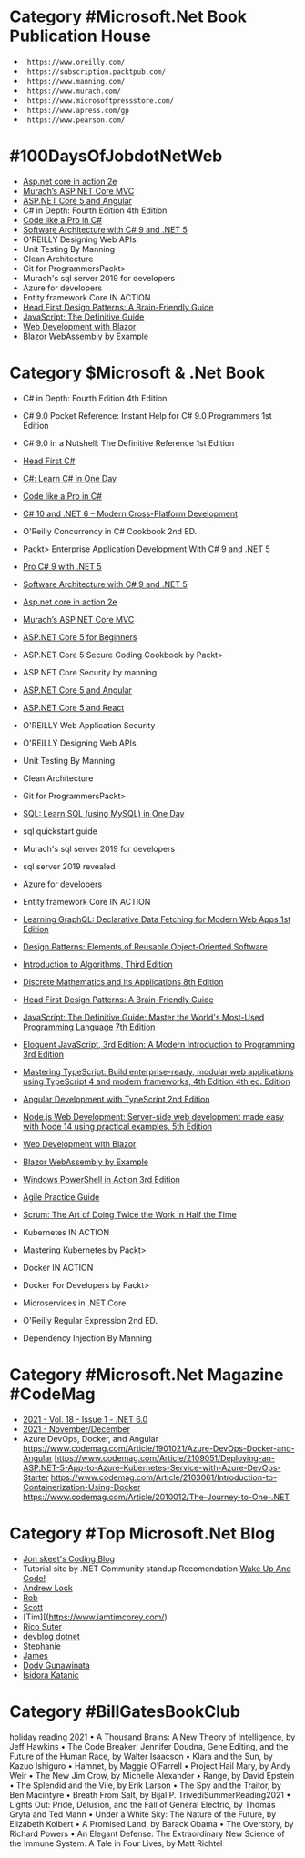  # Category #Microsoft.Net Book Publication House
- ` https://www.oreilly.com/`
- ` https://subscription.packtpub.com/`
- ` https://www.manning.com/`
- ` https://www.murach.com/`
- ` https://www.microsoftpressstore.com/`
- ` https://www.apress.com/gp`
- ` https://www.pearson.com/`


 # #100DaysOfJobdotNetWeb
* [Asp.net core in action 2e](https://www.manning.com/books/asp-net-core-in-action-second-edition)
* [Murach’s ASP.NET Core MVC](https://bit.ly/3jPZeFL)
* [ASP.NET Core 5 and Angular](https://amzn.to/3mupSp2)
* C# in Depth: Fourth Edition 4th Edition
* [Code like a Pro in C#](https://bit.ly/30Xezxs)
* [Software Architecture with C# 9 and .NET 5](https://amzn.to/3pWcSLn)
* O'REILLY Designing Web APIs
* Unit Testing By Manning
* Clean Architecture
* Git for ProgrammersPackt>
* Murach's sql server 2019 for developers
* Azure for developers
* Entity framework Core IN ACTION
* [Head First Design Patterns: A Brain-Friendly Guide](https://amzn.to/3Epj3v6)
* [JavaScript: The Definitive Guide](https://amzn.to/3mqNIlG)
* [Web Development with Blazor](https://amzn.to/3CKmT0M)
* [Blazor WebAssembly by Example](https://amzn.to/3r8haQ9)

 # Category $Microsoft & .Net Book

* C# in Depth: Fourth Edition 4th Edition
* C# 9.0 Pocket Reference: Instant Help for C# 9.0 Programmers 1st Edition
* C# 9.0 in a Nutshell: The Definitive Reference 1st Edition
* [Head First C#](https://amzn.to/3br9n6U)
* [C#: Learn C# in One Day](https://amzn.to/30ZPuCc)
* [Code like a Pro in C#](https://bit.ly/30Xezxs)
* [C# 10 and .NET 6 – Modern Cross-Platform Development](https://amzn.to/2ZyTzwv)
* O'Reilly Concurrency in C# Cookbook 2nd ED.
* Packt> Enterprise Application Development With C# 9 and .NET 5
* [Pro C# 9 with .NET 5](https://amzn.to/3w0gKfl)
* [Software Architecture with C# 9 and .NET 5](https://amzn.to/3pWcSLn)

* [Asp.net core in action 2e](https://www.manning.com/books/asp-net-core-in-action-second-edition)
* [Murach’s ASP.NET Core MVC](https://bit.ly/3jPZeFL)
* [ASP.NET Core 5 for Beginners](https://amzn.to/3bpXrm2)
* ASP.NET Core 5 Secure Coding Cookbook by Packt>
* ASP.NET Core Security by manning
* [ASP.NET Core 5 and Angular](https://amzn.to/3mupSp2)
* [ASP.NET Core 5 and React](https://amzn.to/3oVOZRX)
* O'REILLY Web Application Security

* O'REILLY Designing Web APIs
* Unit Testing By Manning
* Clean Architecture
* Git for ProgrammersPackt>

* [SQL: Learn SQL (using MySQL) in One Day](https://amzn.to/2Zwh8pA)
* sql quickstart guide
* Murach's sql server 2019 for developers
* sql server 2019 revealed

* Azure for developers

* Entity framework Core IN ACTION

* [Learning GraphQL: Declarative Data Fetching for Modern Web Apps 1st Edition](https://www.amazon.com/Learning-GraphQL-Declarative-Fetching-Modern/dp/1492030716/ref=zg_bs_3617_59/141-1232608-9709655?pd_rd_i=1492030716&psc=1)

* [Design Patterns: Elements of Reusable Object-Oriented Software](https://amzn.to/3w759uY)
* [Introduction to Algorithms, Third Edition](https://bit.ly/31h5wHW)
* [Discrete Mathematics and Its Applications 8th Edition](https://bit.ly/2ZDL7M8)
* [Head First Design Patterns: A Brain-Friendly Guide](https://amzn.to/3Epj3v6)

* [JavaScript: The Definitive Guide: Master the World's Most-Used Programming Language 7th Edition](https://www.amazon.com/JavaScript-Definitive-Most-Used-Programming-Language/dp/1491952024/ref=pd_bxgy_img_2/141-1232608-9709655?pd_rd_w=PfqLX&pf_rd_p=c64372fa-c41c-422e-990d-9e034f73989b&pf_rd_r=C98M04MG5GMYW888T9F8&pd_rd_r=3a956676-b12d-499c-a33d-c4c0d76946fc&pd_rd_wg=UztRi&pd_rd_i=1491952024&psc=1)
* [Eloquent JavaScript, 3rd Edition: A Modern Introduction to Programming 3rd Edition](https://www.amazon.com/Eloquent-JavaScript-3rd-Introduction-Programming/dp/1593279507/ref=zg_bs_3617_1/141-1232608-9709655?pd_rd_i=1593279507&psc=1)
* [Mastering TypeScript: Build enterprise-ready, modular web applications using TypeScript 4 and modern frameworks, 4th Edition 4th ed. Edition](https://www.amazon.com/Mastering-TypeScript-enterprise-ready-applications-frameworks/dp/1800564732/ref=pd_sbs_4/141-1232608-9709655?pd_rd_w=hpE4M&pf_rd_p=3676f086-9496-4fd7-8490-77cf7f43f846&pf_rd_r=C98M04MG5GMYW888T9F8&pd_rd_r=3a956676-b12d-499c-a33d-c4c0d76946fc&pd_rd_wg=UztRi&pd_rd_i=1800564732&psc=1)
* [Angular Development with TypeScript 2nd Edition](https://www.amazon.com/Angular-Development-Typescript-Yakov-Fain/dp/1617295345/ref=pd_sbs_15/141-1232608-9709655?pd_rd_w=hpE4M&pf_rd_p=3676f086-9496-4fd7-8490-77cf7f43f846&pf_rd_r=C98M04MG5GMYW888T9F8&pd_rd_r=3a956676-b12d-499c-a33d-c4c0d76946fc&pd_rd_wg=UztRi&pd_rd_i=1617295345&psc=1)

* [Node.js Web Development: Server-side web development made easy with Node 14 using practical examples, 5th Edition](https://www.amazon.com/Node-js-Web-Development-Server-side-development/dp/1838987576/ref=zg_bs_3617_38/141-1232608-9709655?pd_rd_i=1838987576&psc=1)

* [Web Development with Blazor](https://amzn.to/3CKmT0M)
* [Blazor WebAssembly by Example](https://amzn.to/3r8haQ9)

* [Windows PowerShell in Action 3rd Edition](https://www.amazon.com/Windows-PowerShell-Action-Bruce-Payette/dp/1633430294/ref=zg_bs_4052_50/141-1232608-9709655?pd_rd_i=1633430294&psc=1)

* [Agile Practice Guide](https://amzn.to/3BsUjjV)
* [Scrum: The Art of Doing Twice the Work in Half the Time](https://amzn.to/3nAZdpW)

* Kubernetes IN ACTION
* Mastering Kubernetes by Packt>
* Docker IN ACTION
* Docker For Developers by Packt>
* Microservices in .NET Core
* O'Reilly Regular Expression 2nd ED.
* Dependency Injection By Manning

 # Category #Microsoft.Net Magazine #CodeMag
* [2021 - Vol. 18 - Issue 1 - .NET 6.0](https://www.codemag.com/Magazine/Issue/DotNet6)
* [2021 - November/December](https://www.codemag.com/Magazine/Issue/NovD)
* Azure DevOps, Docker, and Angular
https://www.codemag.com/Article/1901021/Azure-DevOps-Docker-and-Angular
https://www.codemag.com/Article/2109051/Deploying-an-ASP.NET-5-App-to-Azure-Kubernetes-Service-with-Azure-DevOps-Starter https://www.codemag.com/Article/2103061/Introduction-to-Containerization-Using-Docker
https://www.codemag.com/Article/2010012/The-Journey-to-One-.NET


 # Category #Top Microsoft.Net Blog
* [Jon skeet's Coding Blog](https://codeblog.jonskeet.uk/)
* Tutorial site by .NET Community standup Recomendation [      Wake Up And Code!  ](https://wakeupandcode.com/aspnetcore/)
* [Andrew Lock](https://andrewlock.net/)
* [Rob](https://robrich.org/)
* [Scott](https://www.hanselman.com/)
* [Tim][(https://www.iamtimcorey.com/)
* [Rico Suter](http://rsuter.com)
* [devblog dotnet](https://devblogs.microsoft.com/)
* [Stephanie](https://stephaniestimac.com/)
* [James](https://montemagno.com/)
* [Dody Gunawinata](https://silverkeytech.com/)
* [Isidora Katanic ](https://www.isidorakatanic.com/)

 # Category #BillGatesBookClub
holiday reading 2021
• A Thousand Brains: A New Theory of Intelligence, by Jeff Hawkins
• The Code Breaker: Jennifer Doudna, Gene Editing, and the Future of the Human Race, by Walter Isaacson
• Klara and the Sun, by Kazuo Ishiguro
• Hamnet, by Maggie O’Farrell
• Project Hail Mary, by Andy Weir
• The New Jim Crow, by Michelle Alexander
• Range, by David Epstein
• The Splendid and the Vile, by Erik Larson
• The Spy and the Traitor, by Ben Macintyre
• Breath From Salt, by Bijal P. TrivediSummerReading2021
• Lights Out: Pride, Delusion, and the Fall of General Electric, by Thomas Gryta and Ted Mann
• Under a White Sky: The Nature of the Future, by Elizabeth Kolbert
• A Promised Land, by Barack Obama
• The Overstory, by Richard Powers
• An Elegant Defense: The Extraordinary New Science of the Immune System: A Tale in Four Lives, by Matt Richtel
